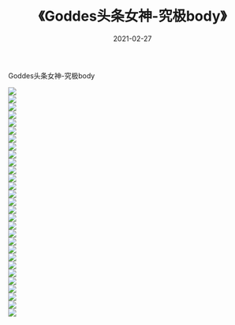 ﻿---
layout: post
title:  《Goddes头条女神-究极body》
date:   2021-02-27
img: http://img.660000.xyz/Sharelink/网络美图/2021/Goddes头条女神-究极body/000.jpg
categories: [美女, 清纯, 唯美]
---

Goddes头条女神-究极body

  ![](http://img.660000.xyz/Sharelink/网络美图/2021/Goddes头条女神-究极body/001.jpg) <br> ![](http://img.660000.xyz/Sharelink/网络美图/2021/Goddes头条女神-究极body/002.jpg) <br> ![](http://img.660000.xyz/Sharelink/网络美图/2021/Goddes头条女神-究极body/003.jpg) <br> ![](http://img.660000.xyz/Sharelink/网络美图/2021/Goddes头条女神-究极body/004.jpg) <br> ![](http://img.660000.xyz/Sharelink/网络美图/2021/Goddes头条女神-究极body/005.jpg) <br> ![](http://img.660000.xyz/Sharelink/网络美图/2021/Goddes头条女神-究极body/006.jpg) <br> ![](http://img.660000.xyz/Sharelink/网络美图/2021/Goddes头条女神-究极body/007.jpg) <br> ![](http://img.660000.xyz/Sharelink/网络美图/2021/Goddes头条女神-究极body/008.jpg) <br> ![](http://img.660000.xyz/Sharelink/网络美图/2021/Goddes头条女神-究极body/009.jpg) <br> ![](http://img.660000.xyz/Sharelink/网络美图/2021/Goddes头条女神-究极body/010.jpg) <br> ![](http://img.660000.xyz/Sharelink/网络美图/2021/Goddes头条女神-究极body/011.jpg) <br> ![](http://img.660000.xyz/Sharelink/网络美图/2021/Goddes头条女神-究极body/012.jpg) <br> ![](http://img.660000.xyz/Sharelink/网络美图/2021/Goddes头条女神-究极body/013.jpg) <br> ![](http://img.660000.xyz/Sharelink/网络美图/2021/Goddes头条女神-究极body/014.jpg) <br> ![](http://img.660000.xyz/Sharelink/网络美图/2021/Goddes头条女神-究极body/015.jpg) <br> ![](http://img.660000.xyz/Sharelink/网络美图/2021/Goddes头条女神-究极body/016.jpg) <br> ![](http://img.660000.xyz/Sharelink/网络美图/2021/Goddes头条女神-究极body/017.jpg) <br> ![](http://img.660000.xyz/Sharelink/网络美图/2021/Goddes头条女神-究极body/018.jpg) <br> ![](http://img.660000.xyz/Sharelink/网络美图/2021/Goddes头条女神-究极body/019.jpg) <br> ![](http://img.660000.xyz/Sharelink/网络美图/2021/Goddes头条女神-究极body/020.jpg) <br> ![](http://img.660000.xyz/Sharelink/网络美图/2021/Goddes头条女神-究极body/021.jpg) <br> ![](http://img.660000.xyz/Sharelink/网络美图/2021/Goddes头条女神-究极body/022.jpg) <br> ![](http://img.660000.xyz/Sharelink/网络美图/2021/Goddes头条女神-究极body/023.jpg) <br> ![](http://img.660000.xyz/Sharelink/网络美图/2021/Goddes头条女神-究极body/024.jpg) <br> ![](http://img.660000.xyz/Sharelink/网络美图/2021/Goddes头条女神-究极body/025.jpg) <br> ![](http://img.660000.xyz/Sharelink/网络美图/2021/Goddes头条女神-究极body/026.jpg) <br> ![](http://img.660000.xyz/Sharelink/网络美图/2021/Goddes头条女神-究极body/027.jpg) <br> ![](http://img.660000.xyz/Sharelink/网络美图/2021/Goddes头条女神-究极body/028.jpg) <br> ![](http://img.660000.xyz/Sharelink/网络美图/2021/Goddes头条女神-究极body/029.jpg) <br>